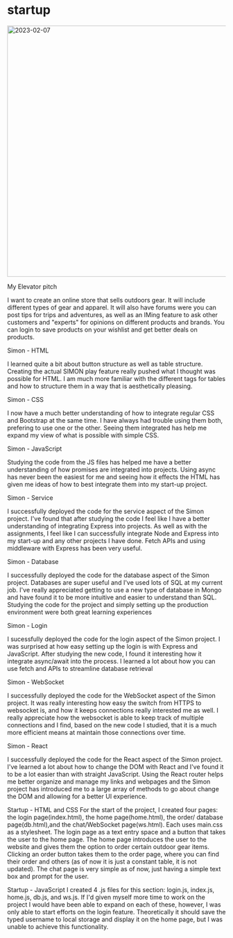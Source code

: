 # startup

<img width="578" alt="2023-02-07" src="https://user-images.githubusercontent.com/116686998/217400111-e3084b6e-f0c7-49c9-adf4-7135863f90d2.png">

My Elevator pitch

I want to create an online store that sells outdoors gear. It will include different types of 
gear and apparel. It will also have forums were you can post tips for trips and adventures, as 
well as an IMing feature to ask other customers and "experts" for opinions on different products 
and brands. You can login to save products on your wishlist and get better deals on products.

Simon - HTML

I learned quite a bit about button structure as well as table structure. Creating the actual SIMON play feature really
pushed what I thought was possible for HTML. I am much more familiar with the different tags for tables and how to
structure them in a way that is aesthetically pleasing. 

Simon - CSS

I now have a much better understanding of how to integrate regular CSS and Bootstrap at the same time. I have always
had trouble using them both, prefering to use one or the other. Seeing them integrated has help me expand my view
of what is possible with simple CSS.

Simon - JavaScript

Studying the code from the JS files has helped me have a better understanding of how promises are integrated into 
projects. Using async has never been the easiest for me and seeing how it effects the HTML has given me ideas of 
how to best integrate them into my start-up project.

Simon - Service

I successfully deployed the code for the service aspect of the Simon project. I've found that after studying the code
I feel like I have a better understanding of integrating Express into projects. As well as with the assignments, I feel like
I can successfully integrate Node and Express into my start-up and any other projects I have done. Fetch APIs and using middleware
with Express has been very useful.

Simon - Database

I successfully deployed the code for the database aspect of the Simon project. Databases are super useful and I've used lots of SQL
at my current job. I've really appreciated getting to use a new type of database in Mongo and have found it to be more intuitive and
easier to understand than SQL. Studying the code for the project and simply setting up the production environment were both great
learning experiences

Simon - Login

I sucessfully deployed the code for the login aspect of the Simon project. I was surprised at how easy setting up the login is 
with Express and JavaScript. After studying the new code, I found it interesting how it integrate async/await into the process. 
I learned a lot about how you can use fetch and APIs to streamline database retrieval

Simon - WebSocket

I successfully deployed the code for the WebSocket aspect of the Simon project. It was really interesting how easy the switch from 
HTTPS to websocket is, and how it keeps connections really interested me as well. I really appreciate how the websocket is able to 
keep track of multiple connections and I find, based on the new code I studied, that it is a much more efficient means at maintain 
those connections over time.

Simon - React

I successfully deployed the code for the React aspect of the Simon project. I've learned a lot about how to change the DOM with React and
I've found it to be a lot easier than with straight JavaScript. Using the React router helps me better organize and manage my links
and webpages and the Simon project has introduced me to a large array of methods to go about change the DOM and allowing for a better UI
experience.

Startup - HTML and CSS
For the start of the project, I created four pages: the login page(index.html), the home page(home.html), the order/
database page(db.html),and the chat/WebSocket page(ws.html). Each uses main.css as a stylesheet. The login page as 
a text entry space and a button that takes the user
to the home page. The home page introduces the user to the website and gives them the option to order certain outdoor gear items. Clicking an
order button takes them to the order page, where you can find their order and others (as of now it is just a constant table, it is not updated).
The chat page is very simple as of now, just having a simple text box and prompt for the user.

Startup - JavaScript
I created 4 .js files for this section: login.js, index.js, home.js, db.js, and ws.js. If I'd given myself more
time to work on the project I would have been able to expand on each of these, however, I was only able to start
efforts on the login feature. Theoretically it should save the typed username to local storage and display 
it on the home page, but I was unable to achieve this functionality.
